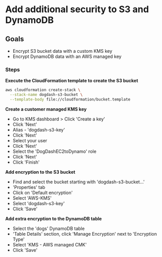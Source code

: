 # Add additional security to S3 and DynamoDB

## Goals

- Encrypt S3 bucket data with a custom KMS key
- Encrypt DynamoDB data with an AWS managed key

### Steps

**Execute the CloudFormation template to create the S3 bucket**

```sh
aws cloudformation create-stack \
  --stack-name dogdash-s3-bucket \
  --template-body file://cloudformation/bucket.template
```

**Create a customer managed KMS key**
  - Go to KMS dashboard > Click 'Create a key'
  - Click 'Next'
  - Alias - 'dogdash-s3-key'
  - Click 'Next'
  - Select your user
  - Click 'Next'
  - Select the 'DogDashEC2toDynamo' role
  - Click 'Next'
  - Click 'Finish'

**Add encryption to the S3 bucket**
  - Find and select the bucket starting with 'dogdash-s3-bucket...'
  - 'Properties' tab
  - Click on 'Default encryption'
  - Select 'AWS-KMS'
  - Select 'dogdash-s3-key'
  - Click 'Save'

**Add extra encryption to the DynamoDB table**
  - Select the 'dogs' DynamoDB table
  - 'Table Details' section, click 'Manage Encryption' next to 'Encryption Type'
  - Select 'KMS - AWS managed CMK'
  - Click 'Save'